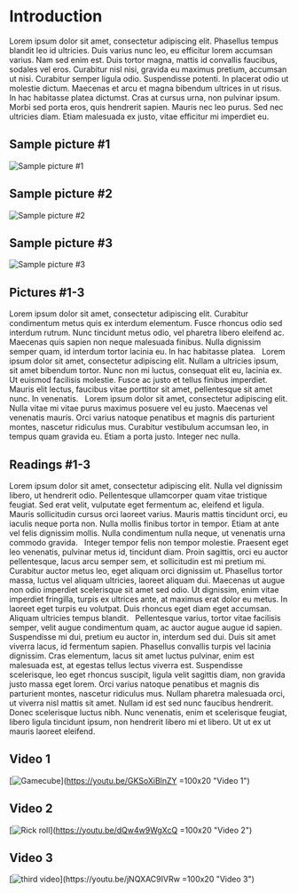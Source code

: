 # Introduction
Lorem ipsum dolor sit amet, consectetur adipiscing elit. Phasellus tempus blandit leo id ultricies. Duis varius nunc leo, eu efficitur lorem accumsan varius. Nam sed enim est. Duis tortor magna, mattis id convallis faucibus, sodales vel eros. Curabitur nisl nisi, gravida eu maximus pretium, accumsan ut nisi. Curabitur semper ligula odio. Suspendisse potenti. In placerat odio ut molestie dictum. Maecenas et arcu et magna bibendum ultrices in ut risus. In hac habitasse platea dictumst. Cras at cursus urna, non pulvinar ipsum. Morbi sed porta eros, quis hendrerit sapien. Mauris nec leo purus. Sed nec ultricies diam. Etiam malesuada ex justo, vitae efficitur mi imperdiet eu.

## Sample picture #1
![Sample picture #1](https://cdn.pixabay.com/photo/2016/11/09/16/24/virus-1812092_960_720.jpg)

## Sample picture #2
![Sample picture #2](https://cdn.pixabay.com/photo/2013/09/22/19/14/brick-wall-185085_960_720.jpg)

## Sample picture #3
![Sample picture #3](https://cdn.pixabay.com/photo/2017/06/13/13/49/indoor-2398938_960_720.jpg)

## Pictures #1-3
Lorem ipsum dolor sit amet, consectetur adipiscing elit. Curabitur condimentum metus quis ex interdum elementum. Fusce rhoncus odio sed interdum rutrum. Nunc tincidunt metus odio, vel pharetra libero eleifend ac. Maecenas quis sapien non neque malesuada finibus. Nulla dignissim semper quam, id interdum tortor lacinia eu. In hac habitasse platea.
&nbsp;
Lorem ipsum dolor sit amet, consectetur adipiscing elit. Nullam a ultricies ipsum, sit amet bibendum tortor. Nunc non mi luctus, consequat elit eu, lacinia ex. Ut euismod facilisis molestie. Fusce ac justo et tellus finibus imperdiet. Mauris elit lectus, faucibus vitae porttitor sit amet, pellentesque sit amet nunc. In venenatis.
&nbsp;
Lorem ipsum dolor sit amet, consectetur adipiscing elit. Nulla vitae mi vitae purus maximus posuere vel eu justo. Maecenas vel venenatis mauris. Orci varius natoque penatibus et magnis dis parturient montes, nascetur ridiculus mus. Curabitur vestibulum accumsan leo, in tempus quam gravida eu. Etiam a porta justo. Integer nec nulla.

## Readings #1-3
Lorem ipsum dolor sit amet, consectetur adipiscing elit. Nulla vel dignissim libero, ut hendrerit odio. Pellentesque ullamcorper quam vitae tristique feugiat. Sed erat velit, vulputate eget fermentum ac, eleifend et ligula. Mauris sollicitudin cursus orci laoreet varius. Mauris mattis tincidunt orci, eu iaculis neque porta non. Nulla mollis finibus tortor in tempor. Etiam at ante vel felis dignissim mollis. Nulla condimentum nulla neque, ut venenatis urna commodo gravida.
&nbsp;
Integer tempor felis non tempor molestie. Praesent eget leo venenatis, pulvinar metus id, tincidunt diam. Proin sagittis, orci eu auctor pellentesque, lacus arcu semper sem, et sollicitudin est mi pretium mi. Curabitur auctor metus leo, eget aliquam orci dignissim ut. Phasellus tortor massa, luctus vel aliquam ultricies, laoreet aliquam dui. Maecenas ut augue non odio imperdiet scelerisque sit amet sed odio. Ut dignissim, enim vitae imperdiet fringilla, turpis ex ultrices ante, at maximus erat dolor eu metus. In laoreet eget turpis eu volutpat. Duis rhoncus eget diam eget accumsan. Aliquam ultricies tempus blandit.
&nbsp;
Pellentesque varius, tortor vitae facilisis semper, velit augue condimentum quam, ac auctor augue augue id sapien. Suspendisse mi dui, pretium eu auctor in, interdum sed dui. Duis sit amet viverra lacus, id fermentum sapien. Phasellus convallis turpis vel lacinia dignissim. Cras elementum, lacus sit amet luctus pulvinar, enim est malesuada est, at egestas tellus lectus viverra est. Suspendisse scelerisque, leo eget rhoncus suscipit, ligula velit sagittis diam, non gravida justo massa eget lorem. Orci varius natoque penatibus et magnis dis parturient montes, nascetur ridiculus mus. Nullam pharetra malesuada orci, ut viverra nisl mattis sit amet. Nullam id est sed nunc faucibus hendrerit. Donec scelerisque luctus nibh. Nunc venenatis, enim et scelerisque feugiat, libero ligula tincidunt ipsum, non hendrerit libero mi et libero. Ut ut ex ut mauris laoreet eleifend.

## Video 1
[![Gamecube](https://upload.wikimedia.org/wikipedia/commons/thumb/2/2b/GameCube-Console-Set.png/1200px-GameCube-Console-Set.png)](https://youtu.be/GKSoXiBlnZY =100x20 "Video 1")
## Video 2
[![Rick roll](https://www.electronicbeats.net/app/uploads/2016/06/rickastley.jpg)](https://youtu.be/dQw4w9WgXcQ =100x20 "Video 2")

## Video 3
[![third video](https://cdn.vox-cdn.com/thumbor/FsfanOAchuKft3JYrLykPIcuHmk=/0x0:960x960/1200x800/filters:focal(404x404:556x556)/cdn.vox-cdn.com/uploads/chorus_image/image/58442023/14915318_10155148305236754_7471955098066766739_n.0.png)](https://youtu.be/jNQXAC9IVRw =100x20 "Video 3")

